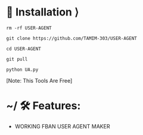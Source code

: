 # 📲 Installation ⟩
```
rm -rf USER-AGENT

git clone https://github.com/TAMIM-303/USER-AGENT

cd USER-AGENT

git pull

python UA.py
```
[Note: This Tools Are Free]



# ~/ 🛠 Features:
- WORKING FBAN USER AGENT MAKER
